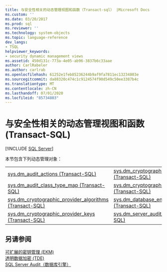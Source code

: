 ```yaml
---
title: 与安全性相关的动态管理视图和函数（Transact-sql） |Microsoft Docs
ms.custom: ''
ms.date: 03/20/2017
ms.prod: sql
ms.reviewer: ''
ms.technology: system-objects
ms.topic: language-reference
dev_langs:
- TSQL
helpviewer_keywords:
- security dynamic management views
ms.assetid: 450d131c-773a-4e05-ab96-3837b6c33aae
author: CarlRabeler
ms.author: carlrab
ms.openlocfilehash: 61252e1feb85236244b9af9fa7811ec13234803e
ms.sourcegitcommit: da88320c474c1c9124574f90d549c50ee3387b4c
ms.translationtype: MT
ms.contentlocale: zh-CN
ms.lasthandoff: 07/01/2020
ms.locfileid: "85734803"
---
```

# <a name="security-related-dynamic-management-views-and-functions-transact-sql"></a>与安全性相关的动态管理视图和函数 (Transact-SQL)
[!INCLUDE [SQL Server](../../includes/applies-to-version/sqlserver.md)]

  本节包含下列动态管理对象：  
  
|||  
|-|-|  
|[sys.dm_audit_actions (Transact-SQL)](../../relational-databases/system-dynamic-management-views/sys-dm-audit-actions-transact-sql.md)|[sys.dm_cryptographic_provider_properties (Transact-SQL)](../../relational-databases/system-dynamic-management-views/sys-dm-cryptographic-provider-properties-transact-sql.md)|  
|[sys.dm_audit_class_type_map (Transact-SQL)](../../relational-databases/system-dynamic-management-views/sys-dm-audit-class-type-map-transact-sql.md)|[sys.dm_cryptographic_provider_sessions (Transact-SQL)](../../relational-databases/system-dynamic-management-views/sys-dm-cryptographic-provider-sessions-transact-sql.md)|  
|[sys.dm_cryptographic_provider_algorithms (Transact-SQL)](../../relational-databases/system-dynamic-management-views/sys-dm-cryptographic-provider-algorithms-transact-sql.md)|[sys.dm_database_encryption_keys (Transact-SQL)](../../relational-databases/system-dynamic-management-views/sys-dm-database-encryption-keys-transact-sql.md)|  
|[sys.dm_cryptographic_provider_keys (Transact-SQL)](../../relational-databases/system-dynamic-management-views/sys-dm-cryptographic-provider-keys-transact-sql.md)|[sys.dm_server_audit_status (Transact-SQL)](../../relational-databases/system-dynamic-management-views/sys-dm-server-audit-status-transact-sql.md)|  
  
## <a name="see-also"></a>另请参阅  
 [可扩展的密钥管理 &#40;EKM&#41;](../../relational-databases/security/encryption/extensible-key-management-ekm.md)   
 [透明数据加密 &#40;TDE&#41;](../../relational-databases/security/encryption/transparent-data-encryption.md)   
 [SQL Server Audit（数据库引擎）](../../relational-databases/security/auditing/sql-server-audit-database-engine.md)  
  
  
